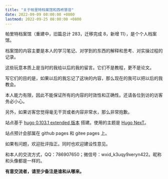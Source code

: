 ```yaml
---
title: "关于帕里特档案馆和西柊慧音"
date: 2022-09-09 08:00:00 +0800
lastmod: 2022-09-25 08:00:00 +0800
---
```


帕里特档案馆（重建中，旧篇总计 283，迁移完成 8，新增 11），是个个人档案馆。

档案馆的内容主要是本人的学习笔记、对学到的东西的解释和思考、对实操过程的记录。

这些玩意本质上是当时的我给以后的我的留言。它们不是教程，更不是论文。

写它们的目的是，如果以后的我忘记了这块的内容，那么现在的我可以把以后的我教会。

本人能力有限，因此不能保证所有的内容的时效性和正确性。还请各位到访的访客务必小心。

另外，如果访客您觉得毫无干货或者内容非常水，那么非常抱歉。

站点基于 [hugo 0.103.1 extended 版本](https://github.com/gohugoio/hugo/releases) 搭建。使用的主题是 [Hugo NexT](https://themes.gohugo.io/themes/hugo-theme-next)。

站点预计会部属在 github pages 和 gitee pages 上。

如果有问题，欢迎批评指正。同时也欢迎建设性意见。

和本人的交流方式，QQ：786907650；微信号：wxid_k3uqy9xeryn422。昵称和头像都是一样的。

**有意交流者，请至少备注是谁和从哪来。**
